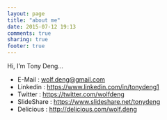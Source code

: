 ```yaml
---
layout: page
title: "about me"
date: 2015-07-12 19:13
comments: true
sharing: true
footer: true
---
```


Hi, I’m Tony Deng...

* E-Mail : wolf.deng@gmail.com
* Linkedin : https://www.linkedin.com/in/tonydeng1
* Twitter : https://twitter.com/wolfdeng
* SlideShare : https://www.slideshare.net/tonydeng
* Delicious : http://delicious.com/wolf.deng
